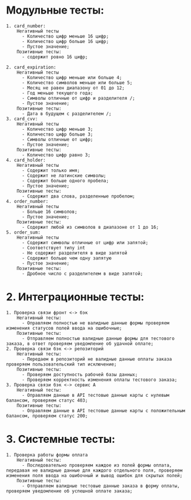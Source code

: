 # Модульные тесты:
    1. card_number: 
        Негативный тесты
          - Количество цифр меньше 16 цифр; 
          - Количество цифр больше 16 цифр; 
          - Пустое значение;
        Позитивные тесты:
          - содержит ровно 16 цифр;

    2. card_expiration:
        Негативный тесты
          - Количество цифр меньше или больше 4;
          - Количество символов меньше или больше 5;
          - Месяц не равен диапазону от 01 до 12; 
          - Год меньше текущего года;
          - Символы отличные от цифр и разделителя /;
          - Пустое значение;
        Позитивные тесты:
          - Дата в будущем с разделителем /;
    3. card_cvv:
        Негативный тесты
          - Количество цифр меньше 3;
          - Количество цифр больше 3;
          - Символы отличные от цифр;
          - Пустое значение;
        Позитивные тесты:
          - Количество цифр равно 3;        
    4. card_holder:
        Негативный тесты
          - Содержит только имя;
          - Содержит не латинские символы;
          - Содержит больше одного пробела;
          - Пустое значение;
        Позитивные тесты:
          - Содержит два слова, разделенные пробелом;           
    4. order_number:
        Негативный тесты
          - Больше 16 символов;
          - Пустое значение;
        Позитивные тесты:
          - Содержит любой из символов в диапазоне от 1 до 16;     
    5. order_sum:
        Негативный тесты
          - Содержит символы отличные от цифр или запятой;
          - Соответствует типу int
          - Не содержит разделителя в виде запятой
          - Содержит больше чем одну запятую
          - Пустое значение;
        Позитивные тесты:
          - Дробное число с разделителем в виде запятой;

# 2. Интеграционные тесты:
    1. Проверка связи фронт <-> бэк
        Негативный тесты:
          - Оправляем полностью не валидные данные формы проверяем изменения статусов полей ввода на ошибочные;
        Позитивные тесты:
          - Отправляем полностью валидные данные формы для тестового заказа, в ответ проверяем уведомление об удачной оплате;
    2. Проверка связи бэк <-> репозиторий
        Негативный тесты:
          - Передаем в репозиторий не валидные данные оплаты заказа проверяем пользовательский тип исключение;
        Позитивные тесты:
          - Проверяем доступность рабочей базы данных;
          - Проверяем корректность изменения оплаты тестового заказа;
    3. Проверка связи бэк <-> сервис A
        Негативный тесты:
          - Оправляем данные в API тестовые данные карты с нулевым балансом, проверяем статус 403;
        Позитивные тесты:
          - Оправляем данные в API тестовые данные карты с положительным балансом, проверяем статус 200;

# 3. Системные тесты:
    1. Проверка работы формы оплата 
        Негативный тесты:
          - Последовательно проверяем каждое из полей формы оплата, передавая не валидные данные для каждого отдельного поля, проверяем изменения поля ввода на ошибочный и вывод ошибок для скрытых полей;
        Позитивные тесты:
          - Отправляем валидные тестовые данные заказа в форму оплаты, проверяем уведомление об успешной оплате заказа;